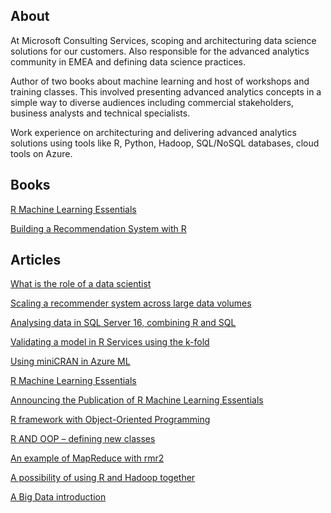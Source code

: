 

## About

At Microsoft Consulting Services, scoping and architecturing data science solutions for our customers. Also responsible for the advanced analytics community in EMEA and defining data science practices.

Author of two books about machine learning and host of workshops and training classes. This involved presenting advanced analytics concepts in a simple way to diverse audiences including commercial stakeholders, business analysts and technical specialists.

Work experience on architecturing and delivering advanced analytics solutions using tools like R, Python, Hadoop, SQL/NoSQL databases, cloud tools on Azure.



## Books

[R Machine Learning Essentials](http://www.amazon.co.uk/Machine-Learning-Essentials-Michele-Usuelli/dp/178398774X)

[Building a Recommendation System with R](http://www.amazon.co.uk/Building-Recommendation-System-Suresh-Gorakala/dp/1783554495)


## Articles

[What is the role of a data scientist](http://blogs.msdn.microsoft.com/data_insights_global_practice/2017/02/23/what-is-the-role-of-a-data-scientist/)

[Scaling a recommender system across large data volumes](http://blogs.msdn.microsoft.com/data_insights_global_practice/2016/08/08/scaling-a-recommender-system-across-large-data-volumes/)

[Analysing data in SQL Server 16, combining R and SQL](http://blogs.msdn.microsoft.com/data_insights_global_practice/2016/08/01/analysing-data-in-sql-server-16-combining-r-and-sql/)

[Validating a model in R Services using the k-fold](http://blogs.msdn.microsoft.com/data_insights_global_practice/2016/07/08/validating-a-model-in-r-services-using-the-k-fold-4/)

[Using miniCRAN in Azure ML](http://www.r-bloggers.com/using-minicran-in-azure-ml/)

[R Machine Learning Essentials](http://www.r-bloggers.com/r-machine-learning-essentials/)

[Announcing the Publication of R Machine Learning Essentials](http://www.r-bloggers.com/announcing-the-publication-of-r-machine-learning-essentials/)

[R framework with Object-Oriented Programming](http://www.r-bloggers.com/r-framework-with-object-oriented-programming/)

[R AND OOP – defining new classes](http://www.r-bloggers.com/r-and-oop-defining-new-classes/)

[An example of MapReduce with rmr2](http://www.r-bloggers.com/an-example-of-mapreduce-with-rmr2/)

[A possibility of using R and Hadoop together](http://www.r-bloggers.com/a-possibility-for-use-r-and-hadoop-together/)

[A Big Data introduction](http://www.r-bloggers.com/a-big-data-introduction/)



